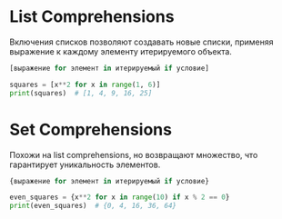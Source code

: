 # List Comprehensions

Включения списков позволяют создавать новые списки, применяя выражение к каждому элементу итерируемого объекта.

```python
[выражение for элемент in итерируемый if условие]
```

```python
squares = [x**2 for x in range(1, 6)]
print(squares)  # [1, 4, 9, 16, 25]
```

# Set Comprehensions

Похожи на list comprehensions, но возвращают множество, что гарантирует уникальность элементов.

```python
{выражение for элемент in итерируемый if условие}
```

```python
even_squares = {x**2 for x in range(10) if x % 2 == 0}
print(even_squares)  # {0, 4, 16, 36, 64}
```